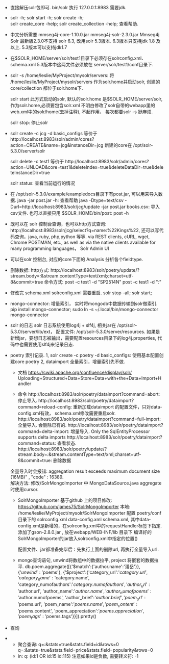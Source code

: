 * 直接解压solr包即可. bin/solr 执行   127.0.0.1:8983   需要jdk. 

* solr -h;  solr start -h;   solr create -h;  
  solr create_core -help;  solr create_collection -help;   查看帮助.

* 中文分析需要 mmseg4j-core-1.10.0.jar  mmseg4j-solr-2.3.0.jar
  Mmseg4j Solr 最新版2.3.0不支持 solr 6.3, 改用solr 5.3版本.
  6.3版本只支持jdk 1.8 及以上.
  5.3版本可以支持jdk1.7

* 在$SOLR_HOME/server/solr/test1目录下必须存在solrconfig.xml、schema.xml
  5.3版本中这两文件必须放在 server/solr/test1/conf目录下.

* solr -s /home/leslie/MyProject/mysolr/servers:  将 /home/leslie/MyProject/mysolr/servers 作为solr.home并启动solr, 创建的core/collection 都位于solr.home下.

  solr start 此方式启动的solr, 默认的solr.home 是$SOLR_HOME/server/solr, 作为solr.home,必须要包含solr.xml
  不明白修改了solr自带的webapp里的web.xml中的solr/home(去掉注释), 不起作用， 每次都要solr -s 挺麻烦.

  solr stop: 停止solr


* solr create -c jcg -d basic_configs
  等价于 http://localhost:8983/solr/admin/cores?action=CREATE&name=jcg&instanceDir=jcg
  新建的core在 /opt/solr-5.3.0/server/solr

  solr delete -c test1
  等价于 http://localhost:8983/solr/admin/cores?action=UNLOAD&core=test1&deleteIndex=true&deleteDataDir=true&deleteInstanceDir=true

  solr status: 查看当前运行的情况


* 在 /opt/solr-5.3.0/example/exampledocs目录下有post.jar, 可以用来导入数据.
  java -jar post.jar -h: 查看帮助
  java -Dtype=text/csv -Durl=http://localhost:8983/solr/jcg/update  -jar post.jar   books.csv: 导入csv文件.
  也可以直接只用 $SOLR_HOME/bin/post: post -h

*  既可以在 solr 控制台查询，也可以http方式查询: http://localhost:8983/solr/jcg/select?q=name:%22Kings%22, 还可以写代码查询，java, ruby, php,python 等等.
    via REST clients, cURL, wget, Chrome POSTMAN, etc., as well as via the native clients available for many programming languages， Solr Admin UI

* 可以在solr 控制台, 对应的core下面的 Analysis 分析各个fieldtype.

* 删除数据: 
    http方式:
    http://localhost:8983/solr/poetry/update/?stream.body=<delete><query>*:*</query></delete>&stream.contentType=text/xml;charset=utf-8&commit=true
    命令方式:
    post -c test1 -d "<delete><id>SP2514N</id></delete>"
    post -c test1 -d "<delete><query>*:*</query></delete>"

* 修改完 schema.xml solrconfig.xml 需要重启. solr stop -all;  solr start;


* mongo-connector: 增量索引， 实时将mongodb中数据传输到solr做索引.
  pip install mongo-connector;
  sudo ln -s ~/.local/bin/mongo-connector mongo-connector

* solr 的日志
  solr 日志系统使用log4j + slf4j, 相关jar在 /opt/solr-5.3.0/server/lib/ext， 配置文件: /opt/solr-5.3.0/server/resources.
  如果是新增jar，要想日志被输出，需要配置resources目录下的log4j.properties, 代码中也需要使用slf4j来记录日志.

* poetry 索引记录.
  1, solr create -c poetry -d basic_configs: 使用基本配置创建core poetry
  2, dataimport 全量索引，增量索引先不做.
    * 文档
    https://cwiki.apache.org/confluence/display/solr/  Uploading+Structured+Data+Store+Data+with+the+Data+Import+Handler

    * 命令
    http://localhost:8983/solr/poetry/dataimport?command=abort: 停止导入.
    http://localhost:8983/solr/poetry/dataimport?command=reload-config: 重新加载dataimport   的配置文件，只对data-config.xml有效， schema.xml修改需要重启solr.
    http://localhost:8983/solr/poetry/dataimport?command=full-import:  全量导入. 会删除已有的.
    http://localhost:8983/solr/poetry/dataimport?command=delta-import: 增量导入. Only the SqlEntityProcessor supports delta imports
    http://localhost:8983/solr/poetry/dataimport?command=status:  查看状态.
    http://localhost:8983/solr/poetry/update/?stream.body=<delete><query>*:*</query></delete>&stream.contentType=text/xml;charset=utf-8&commit=true: 删除数据

    全量导入时会报错: aggregation result exceeds maximum document size (16MB)" , "code" : 16389.  
    解决方法: 修改/SolrMongoImporter 中 MongoDataSource.java aggregate时使用cursor.

    * SolrMongoImporter 基于github 上的项目修改: https://github.com/james75/SolrMongoImporter
      本地: /home/leslie/MyProject/mysolr/SolrMongoImporter
      配置 poetry/conf 目录下的 solrconfig.xml data-config.xml schema.xml, 其中data-config.xml是新增的，在solrconfig.xml中的requestHandler标签下指定.
      添加了gson-2.8.0.jar , 放在webapp/WEB-INF/lib 目录下
      编译好的SolrMongoImporter的jar放入solrconfig.xml中指定的位置(<lib path="${solr.install.dir:../../../..}/dist/solr-mongo-importer-1.1.1.jar" />)

      配置文件、jar都准备完毕后：先执行上面的删除url, 再执行全量导入url.

    * mongo查询语句, unwind将数组中的数据拉平, project 将嵌套的数据拉平.
    db.poem.aggregate([{'$match':{'author.name':'潘岳'}}, {'$unwind':'$poems'}, {'$project':{'category_url':'$category.url', 'category_name':'$category.name', 'category_numofauthors':'$category.numofauthors', 'author_url':'$author.url', 'author_name':'$author.name', 'author_numofpoems':'$author.numofpoems', 'author_brief':'$author.brief', 'poem_url':'$poems.url', 'poem_name':'$poems.name', 'poem_content':'$poems.content', 'poem_appreciation':'$poems.appreciation', 'poem_tags':'$poems.tags'}}]).pretty()

* 查询
- * 聚合查询: q=*:*&stats=true&stats.field=id&rows=0  
             q=*:*&stats=true&stats.field=price&stats.field=popularity&rows=0  
  * in:  q: (id:1 OR id:15 id:115)  注意如果id是负数, 需要转义符: \-1
